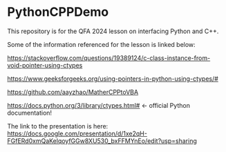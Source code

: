 # PythonCPPDemo

This repository is for the QFA 2024 lesson on interfacing Python and C++.

Some of the information referenced for the lesson is linked below:

https://stackoverflow.com/questions/19389124/c-class-instance-from-void-pointer-using-ctypes

https://www.geeksforgeeks.org/using-pointers-in-python-using-ctypes/#

https://github.com/aayzhao/MatherCPPtoVBA

https://docs.python.org/3/library/ctypes.html# <- official Python documentation!

The link to the presentation is here:
https://docs.google.com/presentation/d/1xe2qH-FGfERd0xmQaKelqoyfGGw8XU530_bxFFMYnEo/edit?usp=sharing
